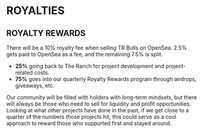 # ROYALTIES

## ROYALTY REWARDS

There will be a 10% royalty fee when selling TR Bulls on OpenSea. 2.5% gets paid to OpenSea as a fee, and the remaining 7.5% is split.&#x20;

* **25%** going back to The Ranch for project development and project-related costs.&#x20;
* **75%** goes into our quarterly Royalty Rewards program through airdrops, giveaways, etc.&#x20;

Our community will be filled with holders with long-term mindsets, but there will always be those who need to sell for liquidity and profit opportunities. Looking at what other projects have done in the past, if we get close to a quarter of the numbers those projects hit, this could serve as a cool approach to reward those who supported first and stayed around.







